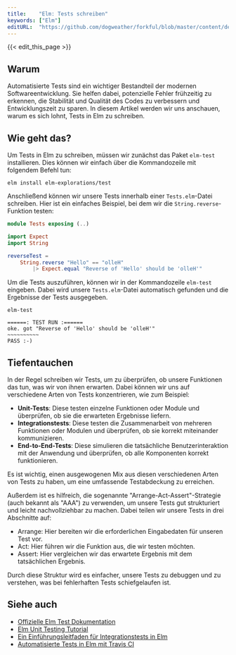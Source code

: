 ```yaml
---
title:    "Elm: Tests schreiben"
keywords: ["Elm"]
editURL:  "https://github.com/dogweather/forkful/blob/master/content/de/elm/writing-tests.md"
---
```


{{< edit_this_page >}}

## Warum

Automatisierte Tests sind ein wichtiger Bestandteil der modernen Softwareentwicklung. Sie helfen dabei, potenzielle Fehler frühzeitig zu erkennen, die Stabilität und Qualität des Codes zu verbessern und Entwicklungszeit zu sparen. In diesem Artikel werden wir uns anschauen, warum es sich lohnt, Tests in Elm zu schreiben.

## Wie geht das?

Um Tests in Elm zu schreiben, müssen wir zunächst das Paket `elm-test` installieren. Dies können wir einfach über die Kommandozeile mit folgendem Befehl tun:

`elm install elm-explorations/test`

Anschließend können wir unsere Tests innerhalb einer `Tests.elm`-Datei schreiben. Hier ist ein einfaches Beispiel, bei dem wir die `String.reverse`-Funktion testen:

```elm
module Tests exposing (..)

import Expect
import String

reverseTest =
    String.reverse "Hello" == "olleH"
        |> Expect.equal "Reverse of 'Hello' should be 'olleH'"
```

Um die Tests auszuführen, können wir in der Kommandozeile `elm-test` eingeben. Dabei wird unsere `Tests.elm`-Datei automatisch gefunden und die Ergebnisse der Tests ausgegeben.

```
elm-test

======: TEST RUN :======
oke. got "Reverse of 'Hello' should be 'olleH'"
~~~~~~~~~~
PASS :-)
```



## Tiefentauchen

In der Regel schreiben wir Tests, um zu überprüfen, ob unsere Funktionen das tun, was wir von ihnen erwarten. Dabei können wir uns auf verschiedene Arten von Tests konzentrieren, wie zum Beispiel:

- **Unit-Tests**: Diese testen einzelne Funktionen oder Module und überprüfen, ob sie die erwarteten Ergebnisse liefern.
- **Integrationstests**: Diese testen die Zusammenarbeit von mehreren Funktionen oder Modulen und überprüfen, ob sie korrekt miteinander kommunizieren.
- **End-to-End-Tests**: Diese simulieren die tatsächliche Benutzerinteraktion mit der Anwendung und überprüfen, ob alle Komponenten korrekt funktionieren.

Es ist wichtig, einen ausgewogenen Mix aus diesen verschiedenen Arten von Tests zu haben, um eine umfassende Testabdeckung zu erreichen.

Außerdem ist es hilfreich, die sogenannte "Arrange-Act-Assert"-Strategie (auch bekannt als "AAA") zu verwenden, um unsere Tests gut strukturiert und leicht nachvollziehbar zu machen. Dabei teilen wir unsere Tests in drei Abschnitte auf:

- Arrange: Hier bereiten wir die erforderlichen Eingabedaten für unseren Test vor.
- Act: Hier führen wir die Funktion aus, die wir testen möchten.
- Assert: Hier vergleichen wir das erwartete Ergebnis mit dem tatsächlichen Ergebnis.

Durch diese Struktur wird es einfacher, unsere Tests zu debuggen und zu verstehen, was bei fehlerhaften Tests schiefgelaufen ist.

## Siehe auch

- [Offizielle Elm Test Dokumentation](https://package.elm-lang.org/packages/elm-explorations/test/latest/)
- [Elm Unit Testing Tutorial](https://www.codementor.io/@yehonathanbello5/elm-unit-testing-tutorial-dobr5ex9y)
- [Ein Einführungsleitfaden für Integrationstests in Elm](https://blog.mediocregopher.com/2018/01/28/an-intro-guide-to-integration-testing-in-elm/)
- [Automatisierte Tests in Elm mit Travis CI](https://thoughtbot.com/blog/elm-and-travis-ci)